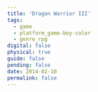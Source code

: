```yaml
---
title: 'Dragon Warrior III'
tags:
  - game
  - platform_game-boy-color
  - genre_rpg
digital: false
physical: true
guide: false
pending: false
date: 2014-02-10
permalink: false
---
```

